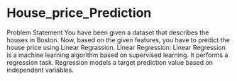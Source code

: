 # House_price_Prediction
Problem Statement
You have been given a dataset that describes the houses in Boston. Now, based on the given features, you have to predict the house price using Linear Regrassion.
Linear Regression: Linear Regression is a machine learning algorithm based on supervised learning. It performs a regression task. Regression models a target prediction value based on independent variables.

